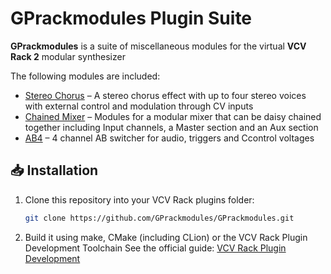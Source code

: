 # GPrackmodules Plugin Suite

**GPrackmodules** is a suite of miscellaneous modules for the virtual **VCV Rack 2** modular synthesizer

The following modules are included:

- [Stereo Chorus](docs/StereoChorus.md) – A stereo chorus effect with up to four stereo voices with external control and modulation through CV inputs
- [Chained Mixer](docs/ChainedMixer.md) – Modules for a modular mixer that can be daisy chained together including Input channels, a Master section and an Aux section
- [AB4](docs/AB4.md) – 4 channel AB switcher for audio, triggers and Ccontrol voltages



## 📥 Installation

1. Clone this repository into your VCV Rack plugins folder:
   ```bash
   git clone https://github.com/GPrackmodules/GPrackmodules.git
   ```

2. Build it using make, CMake (including CLion) or the VCV Rack Plugin Development Toolchain
   See the official guide: [VCV Rack Plugin Development](https://vcvrack.com/manual/PluginDevelopmentTutorial)
